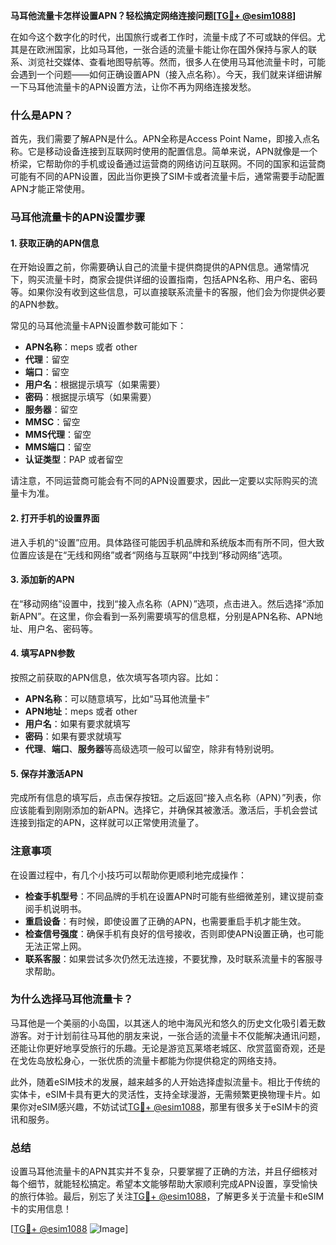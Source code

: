**马耳他流量卡怎样设置APN？轻松搞定网络连接问题[[TG💪+ @esim1088](https://t.me/s/esim1088)]**

在如今这个数字化的时代，出国旅行或者工作时，流量卡成了不可或缺的伴侣。尤其是在欧洲国家，比如马耳他，一张合适的流量卡能让你在国外保持与家人的联系、浏览社交媒体、查看地图导航等。然而，很多人在使用马耳他流量卡时，可能会遇到一个问题——如何正确设置APN（接入点名称）。今天，我们就来详细讲解一下马耳他流量卡的APN设置方法，让你不再为网络连接发愁。

### 什么是APN？

首先，我们需要了解APN是什么。APN全称是Access Point Name，即接入点名称。它是移动设备连接到互联网时使用的配置信息。简单来说，APN就像是一个桥梁，它帮助你的手机或设备通过运营商的网络访问互联网。不同的国家和运营商可能有不同的APN设置，因此当你更换了SIM卡或者流量卡后，通常需要手动配置APN才能正常使用。

### 马耳他流量卡的APN设置步骤

#### 1. 获取正确的APN信息

在开始设置之前，你需要确认自己的流量卡提供商提供的APN信息。通常情况下，购买流量卡时，商家会提供详细的设置指南，包括APN名称、用户名、密码等。如果你没有收到这些信息，可以直接联系流量卡的客服，他们会为你提供必要的APN参数。

常见的马耳他流量卡APN设置参数可能如下：

- **APN名称**：meps 或者 other
- **代理**：留空
- **端口**：留空
- **用户名**：根据提示填写（如果需要）
- **密码**：根据提示填写（如果需要）
- **服务器**：留空
- **MMSC**：留空
- **MMS代理**：留空
- **MMS端口**：留空
- **认证类型**：PAP 或者留空

请注意，不同运营商可能会有不同的APN设置要求，因此一定要以实际购买的流量卡为准。

#### 2. 打开手机的设置界面

进入手机的“设置”应用。具体路径可能因手机品牌和系统版本而有所不同，但大致位置应该是在“无线和网络”或者“网络与互联网”中找到“移动网络”选项。

#### 3. 添加新的APN

在“移动网络”设置中，找到“接入点名称（APN）”选项，点击进入。然后选择“添加新APN”。在这里，你会看到一系列需要填写的信息框，分别是APN名称、APN地址、用户名、密码等。

#### 4. 填写APN参数

按照之前获取的APN信息，依次填写各项内容。比如：

- **APN名称**：可以随意填写，比如“马耳他流量卡”
- **APN地址**：meps 或者 other
- **用户名**：如果有要求就填写
- **密码**：如果有要求就填写
- **代理**、**端口**、**服务器**等高级选项一般可以留空，除非有特别说明。

#### 5. 保存并激活APN

完成所有信息的填写后，点击保存按钮。之后返回“接入点名称（APN）”列表，你应该能看到刚刚添加的新APN。选择它，并确保其被激活。激活后，手机会尝试连接到指定的APN，这样就可以正常使用流量了。

### 注意事项

在设置过程中，有几个小技巧可以帮助你更顺利地完成操作：

- **检查手机型号**：不同品牌的手机在设置APN时可能有些细微差别，建议提前查阅手机说明书。
- **重启设备**：有时候，即使设置了正确的APN，也需要重启手机才能生效。
- **检查信号强度**：确保手机有良好的信号接收，否则即使APN设置正确，也可能无法正常上网。
- **联系客服**：如果尝试多次仍然无法连接，不要犹豫，及时联系流量卡的客服寻求帮助。

### 为什么选择马耳他流量卡？

马耳他是一个美丽的小岛国，以其迷人的地中海风光和悠久的历史文化吸引着无数游客。对于计划前往马耳他的朋友来说，一张合适的流量卡不仅能解决通讯问题，还能让你更好地享受旅行的乐趣。无论是游览瓦莱塔老城区、欣赏蓝窗奇观，还是在戈佐岛放松身心，一张优质的流量卡都能为你提供稳定的网络支持。

此外，随着eSIM技术的发展，越来越多的人开始选择虚拟流量卡。相比于传统的实体卡，eSIM卡具有更大的灵活性，支持全球漫游，无需频繁更换物理卡片。如果你对eSIM感兴趣，不妨试试[TG💪+ @esim1088](https://t.me/s/esim1088)，那里有很多关于eSIM卡的资讯和服务。

### 总结

设置马耳他流量卡的APN其实并不复杂，只要掌握了正确的方法，并且仔细核对每个细节，就能轻松搞定。希望本文能够帮助大家顺利完成APN设置，享受愉快的旅行体验。最后，别忘了关注[TG💪+ @esim1088](https://t.me/s/esim1088)，了解更多关于流量卡和eSIM卡的实用信息！

[[TG💪+ @esim1088](https://t.me/s/esim1088) ![Image](https://i.postimg.cc/4NQfJmqS/Snipaste-2025-05-13-00-14-12.png)]